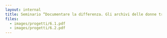 ```yaml
---
layout: internal
title: Seminario “Documentare la differenza. Gli archivi delle donne tra memoria e innovazione tecnologica”, Bologna 4 dicembre 2004
files:
  - images/progetti/6.1.pdf
  - images/progetti/6.2.pdf
---
```


